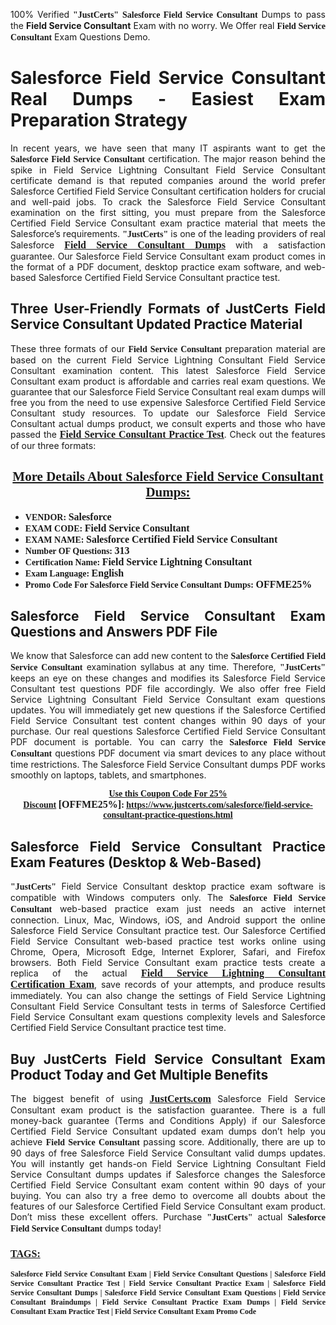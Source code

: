 <p style="text-align: justify;">100% Verified <span style="font-size:14px;"><span style="font-family:Georgia,serif;"><strong>&quot;JustCerts&quot;</strong></span></span>&nbsp;<span style="font-family:Georgia,serif;"><strong>Salesforce Field Service Consultant</strong></span> Dumps to pass the <strong>Field Service Consultant</strong> Exam with no worry. We Offer real <span style="font-family:Georgia,serif;"><strong>Field Service Consultant</strong></span> Exam Questions Demo.</p>

<h1 style="text-align: justify;"><strong>Salesforce Field Service Consultant Real Dumps - Easiest Exam Preparation Strategy</strong></h1>

<p style="text-align: justify;">In recent years, we have seen that many IT aspirants want to get the <span style="font-family:Georgia,serif;"><strong>Salesforce Field Service Consultant</strong></span> certification. The major reason behind the spike in Field Service Lightning Consultant Field Service Consultant certificate demand is that reputed companies around the world prefer Salesforce Certified Field Service Consultant certification holders for crucial and well-paid jobs. To crack the Salesforce Field Service Consultant examination on the first sitting, you must prepare from the Salesforce Certified Field Service Consultant exam practice material that meets the Salesforce&rsquo;s requirements. <span style="font-size:14px;"><span style="font-family:Georgia,serif;"><strong>&quot;JustCerts&quot;</strong></span></span> is one of the leading providers of real Salesforce <a href="https://www.justcerts.com/salesforce/field-service-consultant-practice-questions.html"><span style="font-size:16px;"><u><span style="font-family:Georgia,serif;"><strong>Field Service Consultant Dumps</strong></span></u></span></a> with a satisfaction guarantee.&nbsp;Our Salesforce Field Service Consultant exam product comes in the format of a PDF document, desktop practice exam software, and web-based Salesforce Certified Field Service Consultant practice test.</p>

<h2 style="text-align: justify;"><strong>Three User-Friendly Formats of JustCerts Field Service Consultant Updated Practice Material</strong></h2>

<p style="text-align: justify;">These three formats of our <span style="font-family:Georgia,serif;"><strong>Field Service Consultant </strong></span> preparation material are based on the current Field Service Lightning Consultant Field Service Consultant examination content. This latest Salesforce Field Service Consultant exam product is affordable and carries real exam questions. We guarantee that our Salesforce Field Service Consultant real exam dumps will free you from the need to use expensive Salesforce Certified Field Service Consultant study resources. To update our Salesforce Field Service Consultant actual dumps product, we consult experts and those who have passed the <a href="https://www.justcerts.com/salesforce/field-service-consultant-practice-questions.html"><u><span style="font-size:16px;"><span style="font-family:Georgia,serif;"><strong>Field Service Consultant Practice Test</strong></span></span></u></a>. Check out the features of our three formats:</p>

<h2 style="text-align: center;"><u><strong><span style="font-family:Georgia,serif;">More Details About Salesforce Field Service Consultant Dumps:</span></strong></u></h2>

<ul>
	<li style="text-align: justify;"><span style="font-size:14px;"><span style="font-family:Georgia,serif;"><strong>VENDOR: </strong></span></span><span style="font-size:16px;"><span style="font-family:Georgia,serif;"><strong>Salesforce</strong></span></span></li>
	<li style="text-align: justify;"><span style="font-size:14px;"><span style="font-family:Georgia,serif;"><strong>EXAM CODE: </strong></span></span><span style="font-size:16px;"><span style="font-family:Georgia,serif;"><strong>Field Service Consultant</strong></span></span></li>
	<li style="text-align: justify;"><span style="font-size:14px;"><span style="font-family:Georgia,serif;"><strong>EXAM NAME: </strong></span></span><span style="font-size:16px;"><span style="font-family:Georgia,serif;"><strong>Salesforce Certified Field Service Consultant</strong></span></span></li>
	<li style="text-align: justify;"><span style="font-size:14px;"><span style="font-family:Georgia,serif;"><strong>Number OF Questions: </strong></span></span><span style="font-size:16px;"><span style="font-family:Georgia,serif;"><strong>313</strong></span></span></li>
	<li style="text-align: justify;"><span style="font-size:14px;"><span style="font-family:Georgia,serif;"><strong>Certification Name: </strong></span></span><span style="font-size:16px;"><span style="font-family:Georgia,serif;"><strong>Field Service Lightning Consultant</strong></span></span></li>
	<li style="text-align: justify;"><span style="font-size:14px;"><span style="font-family:Georgia,serif;"><strong>Exam Language: </strong></span></span><span style="font-size:16px;"><span style="font-family:Georgia,serif;"><strong>English</strong></span></span></li>
	<li style="text-align: justify;"><span style="font-size:14px;"><span style="font-family:Georgia,serif;"><strong>Promo Code For Salesforce Field Service Consultant Dumps:&nbsp;</strong></span></span><span style="font-size:16px;"><span style="font-family:Georgia,serif;"><strong>OFFME25%</strong></span></span></li>
</ul>

<h2 style="text-align: justify;"><strong>Salesforce Field Service Consultant Exam Questions and Answers PDF File</strong></h2>

<p style="text-align: justify;">We know that Salesforce can add new content to the <span style="font-family:Georgia,serif;"><strong>Salesforce Certified Field Service Consultant</strong></span> examination syllabus at any time. Therefore, <span style="font-size:14px;"><span style="font-family:Georgia,serif;"><strong>&quot;JustCerts&quot;</strong></span></span> keeps an eye on these changes and modifies its Salesforce Field Service Consultant&nbsp;test questions PDF file accordingly. We also offer free Field Service Lightning Consultant Field Service Consultant exam questions updates. You will immediately get new questions if the Salesforce Certified Field Service Consultant test content changes within 90 days of your purchase. Our real questions Salesforce Certified Field Service Consultant PDF document is portable. You can carry the <span style="font-family:Georgia,serif;"><strong>Salesforce Field Service Consultant</strong></span> questions PDF document via smart devices to any place without time restrictions. The Salesforce Field Service Consultant dumps PDF works smoothly on laptops, tablets, and smartphones.</p>

<p style="text-align: center;"><span style="font-size:14px;"><span style="font-family:Georgia,serif;"><strong><u>Use this Coupon Code For 25% Discount</u>&nbsp;</strong></span></span><span style="font-size:16px;"><span style="font-family:Georgia,serif;"><strong>[OFFME25%]</strong></span></span><span style="font-size:14px;"><span style="font-family:Georgia,serif;"><strong>:&nbsp;<u><a href="https://www.justcerts.com/salesforce/field-service-consultant-practice-questions.html">https://www.justcerts.com/salesforce/field-service-consultant-practice-questions.html</a></u></strong></span></span></p>

<h2 style="text-align: justify;"><strong>Salesforce Field Service Consultant Practice Exam Features (Desktop &amp; Web-Based)</strong></h2>

<p style="text-align: justify;"><span style="font-size:14px;"><span style="font-family:Georgia,serif;"><strong>&quot;JustCerts&quot;</strong></span></span> Field Service Consultant desktop practice exam software is compatible with Windows computers only. The <span style="font-family:Georgia,serif;"><strong>Salesforce Field Service Consultant</strong></span> web-based practice exam just needs an active internet connection. Linux, Mac, Windows, iOS, and Android support the online Salesforce Field Service Consultant practice test. Our Salesforce Certified Field Service Consultant web-based practice test works online using Chrome, Opera, Microsoft Edge, Internet Explorer, Safari, and Firefox browsers. Both Field Service Consultant exam practice tests create a replica of the actual <u><a href="https://www.justcerts.com/salesforce/field-service-lightning-consultant-certification-exams.html"><span style="font-size:16px;"><span style="font-family:Georgia,serif;"><strong>Field Service Lightning Consultant Certification&nbsp;Exam</strong></span></span></a></u>, save records of your attempts, and produce results immediately. You can also change the settings of Field Service Lightning Consultant Field Service Consultant tests in terms of Salesforce Certified Field Service Consultant exam questions complexity levels and Salesforce Certified Field Service Consultant practice test time.</p>

<h2 style="text-align: justify;"><strong>Buy JustCerts Field Service Consultant Exam Product Today and Get Multiple Benefits</strong></h2>

<p style="text-align: justify;">The biggest benefit of using <a href="https://www.justcerts.com/"><u><span style="font-size:16px;"><span style="font-family:Georgia,serif;"><strong>JustCerts.com</strong></span></span></u></a>&nbsp;Salesforce Field Service Consultant exam product is the satisfaction guarantee. There is a full money-back guarantee (Terms and Conditions Apply) if our Salesforce Certified Field Service Consultant updated exam dumps don&rsquo;t help you achieve <span style="font-family:Georgia,serif;"><strong>Field Service Consultant </strong></span> passing score. Additionally, there are up to 90 days of free Salesforce Field Service Consultant valid dumps updates. You will instantly get hands-on Field Service Lightning Consultant Field Service Consultant dumps updates if Salesforce changes the&nbsp;Salesforce Certified Field Service Consultant exam content within 90 days of your buying. You can also try a free demo to overcome all doubts about the features of our Salesforce Certified Field Service Consultant&nbsp;exam product. Don&rsquo;t miss these excellent offers. Purchase <span style="font-size:14px;"><span style="font-family:Georgia,serif;"><strong>&quot;JustCerts&quot;</strong></span></span> actual <span style="font-family:Georgia,serif;"><strong>Salesforce Field Service Consultant</strong></span> dumps today!</p>

<h3 style="text-align: justify;"><u><span style="font-size:16px;"><span style="font-family:Georgia,serif;"><strong>TAGS:</strong></span></span></u></h3>

<p style="text-align: justify;"><span style="font-size:12px;"><span style="font-family:Georgia,serif;"><strong>Salesforce Field Service Consultant Exam | Field Service Consultant Questions | Salesforce Field Service Consultant Practice Test&nbsp;| Field Service Consultant Practice Exam | Salesforce Field Service Consultant Dumps | Salesforce Field Service Consultant Exam Questions | Field Service Consultant Braindumps | Field Service Consultant Practice Exam Dumps | Field Service Consultant Exam Practice Test | Field Service Consultant Exam Promo Code&nbsp;</strong></span></span></p>
